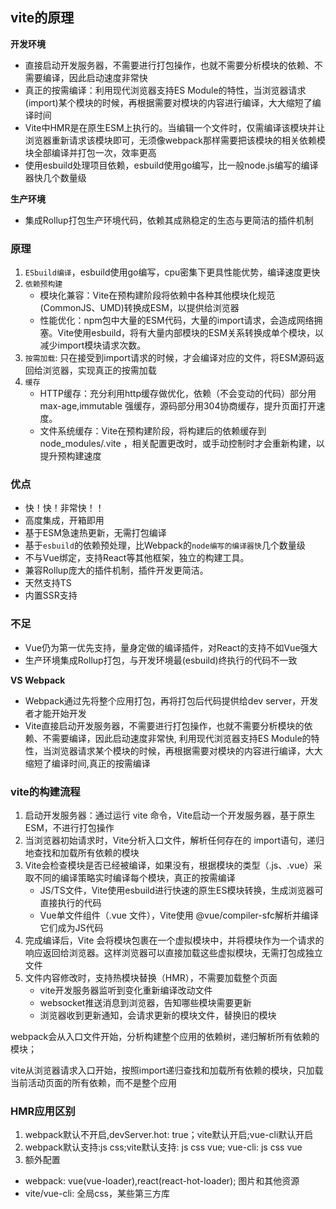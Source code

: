 ## vite的原理
**开发环境**
- 直接启动开发服务器，不需要进行打包操作，也就不需要分析模块的依赖、不需要编译，因此启动速度非常快
- 真正的按需编译：利用现代浏览器支持ES Module的特性，当浏览器请求(import)某个模块的时候，再根据需要对模块的内容进行编译，大大缩短了编译时间
- Vite中HMR是在原生ESM上执行的。当编辑一个文件时，仅需编译该模块并让浏览器重新请求该模块即可，无须像webpack那样需要把该模块的相关依赖模块全部编译并打包一次，效率更高
- 使用esbuild处理项目依赖，esbuild使用go编写，比一般node.js编写的编译器快几个数量级
  
**生产环境**
- 集成Rollup打包生产环境代码，依赖其成熟稳定的生态与更简洁的插件机制

### 原理
1. `ESbuild编译`，esbuild使用go编写，cpu密集下更具性能优势，编译速度更快
2. `依赖预构建`
     - 模块化兼容：Vite在预构建阶段将依赖中各种其他模块化规范(CommonJS、UMD)转换成ESM，以提供给浏览器
     - 性能优化：npm包中大量的ESM代码，大量的import请求，会造成网络拥塞。Vite使用esbuild，将有大量内部模块的ESM关系转换成单个模块，以减少import模块请求次数。
3. `按需加载`: 只在接受到import请求的时候，才会编译对应的文件，将ESM源码返回给浏览器，实现真正的按需加载
4. `缓存`
     - HTTP缓存：充分利用http缓存做优化，依赖（不会变动的代码）部分用max-age,immutable 强缓存，源码部分用304协商缓存，提升页面打开速度。
     - 文件系统缓存：Vite在预构建阶段，将构建后的依赖缓存到node_modules/.vite ，相关配置更改时，或手动控制时才会重新构建，以提升预构建速度

### 优点
  - 快！快！非常快！！
  - 高度集成，开箱即用
  - 基于ESM急速热更新，无需打包编译
  - 基于`esbuild`的依赖预处理，比Webpack的`node编写的编译器快`几个数量级
  - 不与Vue绑定，支持React等其他框架，独立的构建工具。
  - 兼容Rollup庞大的插件机制，插件开发更简洁。
  - 天然支持TS
  - 内置SSR支持
  
### 不足
  - Vue仍为第一优先支持，量身定做的编译插件，对React的支持不如Vue强大
  - 生产环境集成Rollup打包，与开发环境最(esbuild)终执行的代码不一致

**VS Webpack**
- Webpack通过先将整个应用打包，再将打包后代码提供给dev server，开发者才能开始开发
- Vite直接启动开发服务器，不需要进行打包操作，也就不需要分析模块的依赖、不需要编译，因此启动速度非常快, 利用现代浏览器支持ES Module的特性，当浏览器请求某个模块的时候，再根据需要对模块的内容进行编译，大大缩短了编译时间,真正的按需编译

### vite的构建流程
1. 启动开发服务器：通过运行 vite 命令，Vite启动一个开发服务器，基于原生ESM，不进行打包操作
2. 当浏览器初始请求时，Vite分析入口文件，解析任何存在的 import语句，递归地查找和加载所有依赖的模块
3. Vite会检查模块是否已经被编译，如果没有，根据模块的类型（.js、.vue）采取不同的编译策略实时编译每个模块，真正的按需编译
     - JS/TS文件，Vite使用esbuild进行快速的原生ES模块转换，生成浏览器可直接执行的代码
     - Vue单文件组件（.vue 文件），Vite使用 @vue/compiler-sfc解析并编译它们成为JS代码
4. 完成编译后，Vite 会将模块包裹在一个虚拟模块中，并将模块作为一个请求的响应返回给浏览器。这样浏览器可以直接加载这些虚拟模块，无需打包成独立文件
5. 文件内容修改时，支持热模块替换（HMR），不需要加载整个页面
     - vite开发服务器监听到变化重新编译改动文件
     - websocket推送消息到浏览器，告知哪些模块需要更新
     - 浏览器收到更新通知，会请求更新的模块文件，替换旧的模块

webpack会从入口文件开始，分析构建整个应用的依赖树，递归解析所有依赖的模块；

vite从浏览器请求入口开始，按照import递归查找和加载所有依赖的模块，只加载当前活动页面的所有依赖，而不是整个应用


### HMR应用区别
1. webpack默认不开启,devServer.hot: true；vite默认开启;vue-cli默认开启
2. webpack默认支持:js css;vite默认支持: js css vue; vue-cli: js css vue
3. 额外配置
  - webpack: vue(vue-loader),react(react-hot-loader); 图片和其他资源
  - vite/vue-cli: 全局css，某些第三方库